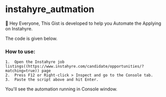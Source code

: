 # instahyre_autmation
👋 Hey Everyone, This Gist is developed to help you Automate the Applying on Instahyre. 

The code is given below.

### How to use:
	1.	Open the Instahyre job listings((https://www.instahyre.com/candidate/opportunities/?matching=true)) page
	2.	Press F12 or Right-click > Inspect and go to the Console tab.
	3.	Paste the script above and hit Enter.

You'll see the automation running in Console window.
